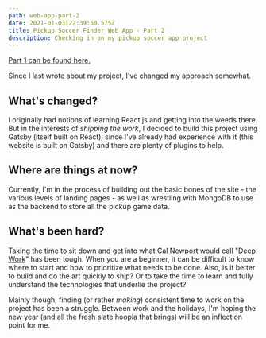 ```yaml
---
path: web-app-part-2
date: 2021-01-03T22:39:50.575Z
title: Pickup Soccer Finder Web App - Part 2
description: Checking in on my pickup soccer app project
---
```

[Part 1 can be found here.](https://www.benballance.com/blog/pickup-soccer-finder-web-app-part-1/)

Since I last wrote about my project, I've changed my approach somewhat.

## What's changed?

I originally had notions of learning React.js and getting into the weeds there. But in the interests of *shipping the work*, I decided to build this project using Gatsby (itself built on React), since I've already had experience with it (this website is built on Gatsby) and there are plenty of plugins to help.

## Where are things at now?

Currently, I'm in the process of building out the basic bones of the site - the various levels of landing pages - as well as wrestling with MongoDB to use as the backend to store all the pickup game data.

## What's been hard?

Taking the time to sit down and get into what Cal Newport would call "[Deep Work](https://www.calnewport.com/books/deep-work/)" has been tough. When you are a beginner, it can be difficult to know where to start and how to prioritize what needs to be done. Also, is it better to build and do the art quickly to ship? Or to take the time to learn and fully understand the technologies that underlie the project?

Mainly though, finding (or rather *making*) consistent time to work on the project has been a struggle. Between work and the holidays, I'm hoping the new year (and all the fresh slate hoopla that brings) will be an inflection point for me.